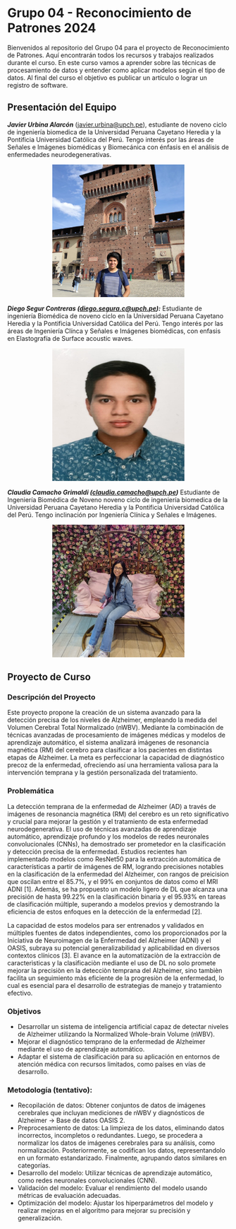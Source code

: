 # Grupo 04 - Reconocimiento de Patrones 2024

Bienvenidos al repositorio del Grupo 04 para el proyecto de Reconocimiento de Patrones. Aquí encontrarán todos los recursos y trabajos realizados durante el curso. En este curso vamos a aprender sobre las técnicas de procesamiento de datos y entender como aplicar modelos según el tipo de datos. Al final del curso el objetivo es publicar un artículo o lograr un registro de software.

## Presentación del Equipo
***Javier Urbina Alarcón*** (javier.urbina@upch.pe), estudiante de noveno ciclo de ingeniería biomedica de la Universidad Peruana Cayetano Heredia y la Pontificia Universidad Católica del Perú. Tengo interés por las áreas de Señales e Imágenes biomédicas y Biomecánica con énfasis en el análisis de enfermedades neurodegenerativas.

<p align="center">
    <img src="foto_Javier.jpeg" alt="Image" width="300" height="300">
</p>


***Diego Segur Contreras  (diego.segura.c@upch.pe):***
Estudiante de ingeniería Biomédica de noveno ciclo en la Universidad Peruana Cayetano Heredia y la Pontificia Universidad Católica del Perú. Tengo interés por las áreas de Ingeniería Clínca y Señales e Imágenes biomédicas, con enfasis en Elastografía de Surface acoustic waves.
<p align="center">
    <img src="Foto_Diego.jpg" alt="Image" width="300" height="300">
</p>

***Claudia Camacho Grimaldi (claudia.camacho@upch.pe)***
Estudiante de Ingeniería Biomédica de Noveno noveno ciclo de ingeniería biomedica de la Universidad Peruana Cayetano Heredia y la Pontificia Universidad Católica del Perú. Tengo inclinación por Ingeniería Clínica y Señales e Imágenes.
<p align="center">
    <img src="foto_clu.jpeg" alt="Image" width="300" height="300">
</p>

## Proyecto de Curso

### Descripción del Proyecto
Este proyecto propone la creación de un sistema avanzado para la detección precisa de los niveles de Alzheimer, empleando la medida del Volumen Cerebral Total Normalizado (nWBV). Mediante la combinación de técnicas avanzadas de procesamiento de imágenes médicas y modelos de aprendizaje automático, el sistema analizará imágenes de resonancia magnética (RM) del cerebro para clasificar a los pacientes en distintas etapas de Alzheimer. La meta es perfeccionar la capacidad de diagnóstico precoz de la enfermedad, ofreciendo así una herramienta valiosa para la intervención temprana y la gestión personalizada del tratamiento.

### Problemática
La detección temprana de la enfermedad de Alzheimer (AD) a través de imágenes de resonancia magnética (RM) del cerebro es un reto significativo y crucial para mejorar la gestión y el tratamiento de esta enfermedad neurodegenerativa. El uso de técnicas avanzadas de aprendizaje automático, aprendizaje profundo y los modelos de redes neuronales convolucionales (CNNs), ha demostrado ser prometedor en la clasificación y detección precisa de la enfermedad. Estudios recientes han implementado modelos como ResNet50 para la extracción automática de características a partir de imágenes de RM, logrando precisiones notables en la clasificación de la enfermedad del Alzheimer, con rangos de preicision que oscilan entre el 85.7%, y el 99% en conjuntos de datos como el MRI ADNI [1]. Además, se ha propuesto un modelo ligero de DL que alcanza una precisión de hasta 99.22% en la clasificación binaria y el 95.93% en tareas de clasificación múltiple, superando a modelos previos y demostrando la eficiencia de estos enfoques en la detección de la enfermedad [2].

La capacidad de estos modelos para ser entrenados y validados en múltiples fuentes de datos independientes, como los proporcionados por la Iniciativa de Neuroimagen de la Enfermedad del Alzheimer (ADNI) y el OASIS, subraya su potencial generalizabilidad y aplicabilidad en diversos contextos clínicos [3]. El avance en la automatizaciòn de la extracciòn de caracterìsticas y la clasificaciòn mediante el uso de DL no solo promete mejorar la precisiòn en la detecciòn temprana del Alzheimer, sino tambièn facilita un seguimiento màs eficiente de la progresiòn de la enfermedad, lo cual es esencial para el desarrollo de estrategias de manejo y tratamiento efectivo. 
 
### Objetivos
* Desarrollar un sistema de inteligencia artificial capaz de detectar niveles de Alzheimer utilizando la Normalized Whole-brain Volume (nWBV).
* Mejorar el diagnóstico temprano de la enfermedad de Alzheimer mediante el uso de aprendizaje automático.
* Adaptar el sistema de clasificación para su aplicación en entornos de atención médica con recursos limitados, como países en vías de desarrollo.
  
### Metodología (tentativo):

* Recopilación de datos: Obtener conjuntos de datos de imágenes cerebrales que incluyan mediciones de nWBV y diagnósticos de Alzheimer → Base de datos OASIS 2.
* Preprocesamiento de datos: La limpieza de los datos, eliminando datos incorrectos, incompletos o redundantes. Luego, se procedera a normalizar los datos de imágenes cerebrales para su análisis, como normalización. Posteriormente, se codifican los datos, representandolo en un formato estandarizado. Finalmente, agrupando datos símilares en categorías.
* Desarrollo del modelo: Utilizar técnicas de aprendizaje automático, como redes neuronales convolucionales (CNN).
* Validación del modelo: Evaluar el rendimiento del modelo usando métricas de evaluación adecuadas.
* Optimización del modelo: Ajustar los hiperparámetros del modelo y realizar mejoras en el algoritmo para mejorar su precisión y generalización.

